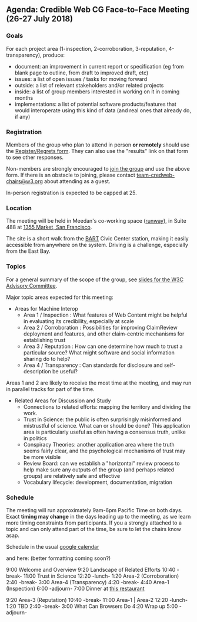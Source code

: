 ## Agenda: Credible Web CG Face-to-Face Meeting (26-27 July 2018)

### Goals

For each project area (1-inspection, 2-corroboration, 3-reputation, 4-transparency), produce:
* document: an improvement in current report or specification (eg from blank page to outline, from draft to improved draft, etc)
* issues: a list of open issues / tasks for moving forward
* outside: a list of relevant stakeholders and/or related projects
* inside: a list of group members interested in working on it in coming months
* implementations: a list of potential software products/features that would interoperate using this kind of data (and real ones that already do, if any)

### Registration

Members of the group who plan to attend in person **or remotely** should use the [Register/Regrets form](https://www.w3.org/2002/09/wbs/103073/credweb-f2f2/).  They can also use the "results" link on that form to see other responses.

Non-members are strongly encouraged to [join the group](https://www.w3.org/community/wp-login.php?redirect_to=%2Fcommunity%2Fcredibility%2Fjoin) and use the above form.  If there is an obstacle to joining, please contact team-credweb-chairs@w3.org about attending as a guest.

In-person registration is expected to be capped at 25.

### Location

The meeting will be held in Meedan's co-working space ([runway](http://www.runway.is/)), in Suite 488 at [1355 Market, San Francisco](https://www.google.com/maps/place/Market+Square,+1355+Market+St,+San+Francisco,+CA+94103/@37.7768337,-122.4185642,17z/).

The site is a short walk from the [BART](https://www.bart.gov/) Civic Center station, making it easily accessible from anywhere on the system.  Driving is a challenge, especially from the East Bay.

### Topics

For a general summary of the scope of the group, see [slides for the W3C Advisory Committee](http://hawke.org/talk-ac-2018/).

Major topic areas expected for this meeting:

* Areas for Machine Interop
    * Area 1 / Inspection : What features of Web Content might be helpful in evaluating its credibility, especially at scale
    * Area 2 / Corroboration : Possibilities for improving ClaimReview deployment and features, and other claim-centric mechanisms for establishing trust
    * Area 3 / Reputation : How can one determine how much to trust a particular source?  What might software and social information sharing do to help?
    * Area 4 / Transparency : Can standards for disclosure and self-description be useful?

Areas 1 and 2 are likely to receive the most time at the meeting, and may run in parallel tracks for part of the time.

* Related Areas for Discussion and Study
    * Connections to related efforts: mapping the territory and dividing the work.
    * Trust in Science: the public is often surprisingly misinformed and mistrustful of science.  What can or should be done?  This application area is particularly useful as often having a consensus truth, unlike in politics
    * Conspiracy Theories: another application area where the truth seems fairly clear, and the psychological mechanisms of trust may be more visible   
    * Review Board: can we establish a "horizontal" review process to help make sure any outputs of the group (and perhaps related groups) are relatively safe and effective 
    * Vocabulary lifecycle: development, documentation, migration

### Schedule

The meeting will run approximately 9am-6pm Pacific Time on both days.
Exact **timing may change** in the days leading up to the meeting, as
we learn more timing constraints from participants. If you a strongly
attached to a topic and can only attend part of the time, be sure to
let the chairs know asap.

Schedule in the usual [google calendar](https://calendar.google.com/calendar/embed?src=iq5eb1hefes165c7es0krrflno%40group.calendar.google.com)

and here: (better formatting coming soon?)

   9:00 Welcome and Overview
   9:20 Landscape of Related Efforts
  10:40 -break-
  11:00 Trust in Science
  12:20 -lunch-
   1:20 Area-2 (Corroboration)
   2:40 -break-
   3:00 Area-4 (Transparency)
   4:20 -break-
   4:40 Area-1 (Inspection)
   6:00 -adjourn-
   7:00 Dinner at [this restaurant](https://www.yelp.com/biz/lim%C3%B3n-rotisserie-san-francisco-3)

   9:20 Area-3 (Reputation)
  10:40 -break-
  11:00 Area-1 | Area-2
  12:20 -lunch-
   1:20 TBD 
   2:40 -break-
   3:00 What Can Browsers Do
   4:20 Wrap up
   5:00 -adjourn-
